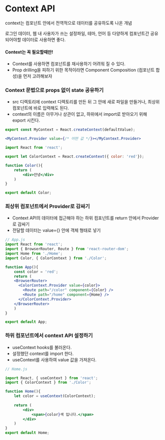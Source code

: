 # Context API

context는 컴포넌트 안에서 전역적으로 데이터를 공유하도록 나온 개념

로그인 데이터, 웹 내 사용자가 쓰는 설정파일, 테마, 언어 등 다양하게 컴포넌트간 공유되어야할 데이터로 사용하면 좋다.

#### Context는 꼭 필요할때만!

* Context를 사용하면 컴포넌트를 재사용하기 어려워 질 수 있다.
* Prop drilling을 피하기 위한 목적이라면 Component Composition (컴포넌트 합성)을 먼저 고려해보자

### Context 문법으로 props 없이 state 공유하기

* src 디렉토리에 context 디렉토리를 만든 뒤 그 안에 새로 파일을 만들거나, 최상위 컴포넌트에 바로 입력해도 된다.
* context의 이름은 아무거나 상관이 없고, 하위에서 import로 받아오기 위해 export 시킨다.

```jsx
export const MyContext = React.createContext(defaultValue);

<MyContext.Provider value={/* 어떤 값 */}></MyContext.Provider>
```



```jsx
import React from 'react';

export let ColorContext = React.createContext({ color: 'red'});

function Color(){
    return (
        <div>안녕</div>
    )
}

export default Color;
```

### 최상위 컴포넌트에서 Provider로 감싸기

* Context API의 데이터에 접근해야 하는 하위 컴포넌트를 return 안에서 Provider로 감싸기
* 전달할 데이터는 value={} 안에 객체 형태로 넣기

```jsx
// App.js
import React from 'react';
import { BrowserRouter, Route } from 'react-router-dom';
import Home from './Home';
import Color, { ColorContext } from './Color';

function App(){
    const color = 'red';
    return (
    <BrowserRouter>
      <ColorContext.Provider value={color}>
        <Route path="/color" component={Color} />
        <Route path="/home" component={Home} />
      </ColorContext.Provider>
    </BrowserRouter>
    )
}

export default App;
```

### 하위 컴포넌트에서 context API 설정하기

* useContext hooks를 불러온다.
* 설정했던 context를 import 한다.
* useContext를 사용하여 value 값을 가져온다.

```jsx
// Home.js

import React, { useContext } from 'react';
import { ColorContext } from './Color';

function Home(){
    let color = useContext(ColorContext);
    
    return (
    	<div>
        	<span>{color}색 입니다.</span>
        </div>
    )
}
export default Home;
```


